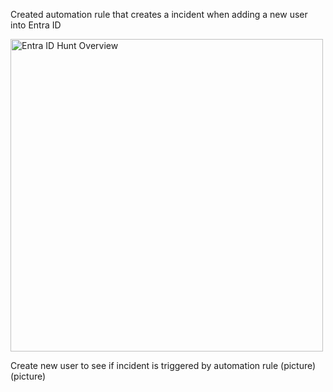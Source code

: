 Created automation rule that creates a incident when adding a new user into Entra ID
<p float="left">
  <img src="rule/new.png" alt="Entra ID Hunt Overview" width="500"/>
</p>

Create new user to see if incident is triggered by automation rule
(picture)
(picture)
